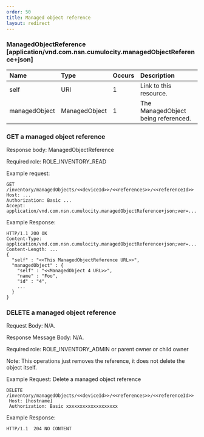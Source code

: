 ```yaml
---
order: 50
title: Managed object reference
layout: redirect
---
```


### ManagedObjectReference [application/vnd.com.nsn.cumulocity.managedObjectReference+json]

|Name|Type|Occurs|Description|
|:---|:---|:-----|:----------|
|self|URI|1|Link to this resource.|
|managedObject|ManagedObject|1|The ManagedObject being referenced.|

### GET a managed object reference

Response body: ManagedObjectReference

Required role: ROLE\_INVENTORY\_READ

Example request:

    GET /inventory/managedObjects/<<deviceId>>/<<references>>/<<referenceId>>
    Host: ...
    Authorization: Basic ...
    Accept: application/vnd.com.nsn.cumulocity.managedObjectReference+json;ver=...

Example Response:

    HTTP/1.1 200 OK
    Content-Type: application/vnd.com.nsn.cumulocity.managedObjectReference+json;ver=...
    Content-Length: ...
    {
      "self" : "<<This ManagedObjectReference URL>>",
      "managedObject" : {
        "self" : "<<ManagedObject 4 URL>>",
        "name" : "Foo",
        "id" : "4",
        ...
      }
    }

### DELETE a managed object reference

Request Body: N/A.

Response Message Body: N/A.

Required role: ROLE\_INVENTORY\_ADMIN or parent owner or child owner

Note: This operations just removes the reference, it does not delete the object itself.

Example Request: Delete a managed object reference

    DELETE /inventory/managedObjects/<<deviceId>>/<<references>>/<<referenceId>>
     Host: [hostname]
     Authorization: Basic xxxxxxxxxxxxxxxxxxx

Example Response:

    HTTP/1.1  204 NO CONTENT

